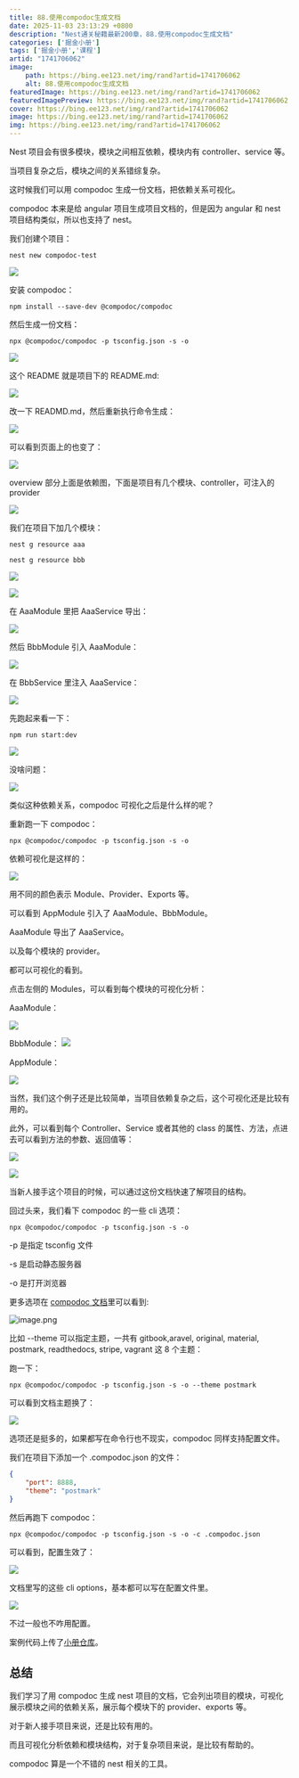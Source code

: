 ```yaml
---
title: 88.使用compodoc生成文档
date: 2025-11-03 23:13:29 +0800
description: "Nest通关秘籍最新200章，88.使用compodoc生成文档"
categories: ['掘金小册']
tags: ['掘金小册','课程']
artid: "1741706062"
image:
    path: https://bing.ee123.net/img/rand?artid=1741706062
    alt: 88.使用compodoc生成文档
featuredImage: https://bing.ee123.net/img/rand?artid=1741706062
featuredImagePreview: https://bing.ee123.net/img/rand?artid=1741706062
cover: https://bing.ee123.net/img/rand?artid=1741706062
image: https://bing.ee123.net/img/rand?artid=1741706062
img: https://bing.ee123.net/img/rand?artid=1741706062
---
```


Nest 项目会有很多模块，模块之间相互依赖，模块内有 controller、service 等。

当项目复杂之后，模块之间的关系错综复杂。

这时候我们可以用 compodoc 生成一份文档，把依赖关系可视化。

compodoc 本来是给 angular 项目生成项目文档的，但是因为 angular 和 nest 项目结构类似，所以也支持了 nest。

我们创建个项目：

```
nest new compodoc-test
```

![](https://p9-juejin.byteimg.com/tos-cn-i-k3u1fbpfcp/142fb1bcc11e492281c1d9a2a6b7e334~tplv-k3u1fbpfcp-jj-mark:0:0:0:0:q75.image#?w=1004&h=696&s=162264&e=png&b=010101)

安装 compodoc：

```
npm install --save-dev @compodoc/compodoc
```
然后生成一份文档：

```
npx @compodoc/compodoc -p tsconfig.json -s -o
```

![](https://p3-juejin.byteimg.com/tos-cn-i-k3u1fbpfcp/47df7a17e54349809f98ad9cae4eabdb~tplv-k3u1fbpfcp-jj-mark:0:0:0:0:q75.image#?w=1246&h=670&s=56502&e=png&b=181818)

这个 README 就是项目下的 README.md:

![](https://p6-juejin.byteimg.com/tos-cn-i-k3u1fbpfcp/6ff2612a4d6148ac9e34136364748ef6~tplv-k3u1fbpfcp-jj-mark:0:0:0:0:q75.image#?w=2136&h=1438&s=299871&e=png&b=fdfdfd)

改一下 READMD.md，然后重新执行命令生成：

![](https://p6-juejin.byteimg.com/tos-cn-i-k3u1fbpfcp/883e1471264d4254b17272f7179adb6c~tplv-k3u1fbpfcp-jj-mark:0:0:0:0:q75.image#?w=1328&h=944&s=158651&e=png&b=1c1c1c)

可以看到页面上的也变了：

![](https://p6-juejin.byteimg.com/tos-cn-i-k3u1fbpfcp/050755c00629402aacd7b6f27cc09aeb~tplv-k3u1fbpfcp-jj-mark:0:0:0:0:q75.image#?w=1490&h=1040&s=115146&e=png&b=fdfdfd)

overview 部分上面是依赖图，下面是项目有几个模块、controller，可注入的 provider

![](https://p1-juejin.byteimg.com/tos-cn-i-k3u1fbpfcp/bbd969ac7ee34156884f7c834475139c~tplv-k3u1fbpfcp-jj-mark:0:0:0:0:q75.image#?w=2532&h=1336&s=207004&e=png&b=fdfdfd)

我们在项目下加几个模块：

```
nest g resource aaa

nest g resource bbb
```

![](https://p3-juejin.byteimg.com/tos-cn-i-k3u1fbpfcp/2eee91ece02a44b5a1f1311460ec052a~tplv-k3u1fbpfcp-jj-mark:0:0:0:0:q75.image#?w=776&h=412&s=100199&e=png&b=191919)


![](https://p9-juejin.byteimg.com/tos-cn-i-k3u1fbpfcp/a39fed6d77454a6fbcb68012fe9739de~tplv-k3u1fbpfcp-jj-mark:0:0:0:0:q75.image#?w=780&h=360&s=88181&e=png&b=191919)

在 AaaModule 里把 AaaService 导出：

![](https://p3-juejin.byteimg.com/tos-cn-i-k3u1fbpfcp/d965e009870c4d5b931c50f394a22b16~tplv-k3u1fbpfcp-jj-mark:0:0:0:0:q75.image#?w=854&h=472&s=85655&e=png&b=1f1f1f)

然后 BbbModule 引入 AaaModule：

![](https://p3-juejin.byteimg.com/tos-cn-i-k3u1fbpfcp/35c843c5461a47ce9b4bb3ac6640dacc~tplv-k3u1fbpfcp-jj-mark:0:0:0:0:q75.image#?w=858&h=560&s=98790&e=png&b=1f1f1f)

在 BbbService 里注入 AaaService：
 
![](https://p1-juejin.byteimg.com/tos-cn-i-k3u1fbpfcp/45322f42acd743e4bb7bf3b4ce34b7c4~tplv-k3u1fbpfcp-jj-mark:0:0:0:0:q75.image#?w=1204&h=726&s=160144&e=png&b=1f1f1f)

先跑起来看一下：

```
npm run start:dev
```

![](https://p9-juejin.byteimg.com/tos-cn-i-k3u1fbpfcp/f42bca5192534333a1ba14beea6418b9~tplv-k3u1fbpfcp-jj-mark:0:0:0:0:q75.image#?w=1534&h=614&s=275578&e=png&b=181818)

没啥问题：

![](https://p1-juejin.byteimg.com/tos-cn-i-k3u1fbpfcp/19bb581382514a4db7fcb7830c89794a~tplv-k3u1fbpfcp-jj-mark:0:0:0:0:q75.image#?w=812&h=248&s=24966&e=png&b=ffffff)

类似这种依赖关系，compodoc 可视化之后是什么样的呢？

重新跑一下 compodoc：
```
npx @compodoc/compodoc -p tsconfig.json -s -o
```
依赖可视化是这样的：

![](https://p9-juejin.byteimg.com/tos-cn-i-k3u1fbpfcp/4e2f65a59f4e4a9a86b34c8748fdfe92~tplv-k3u1fbpfcp-jj-mark:0:0:0:0:q75.image#?w=1548&h=1284&s=140377&e=png&b=ffffff)

用不同的颜色表示 Module、Provider、Exports 等。

可以看到 AppModule 引入了 AaaModule、BbbModule。

AaaModule 导出了 AaaService。

以及每个模块的 provider。

都可以可视化的看到。

点击左侧的 Modules，可以看到每个模块的可视化分析：

AaaModule：

![](https://p6-juejin.byteimg.com/tos-cn-i-k3u1fbpfcp/ee7548ad946641d68d96ab273d9ec054~tplv-k3u1fbpfcp-jj-mark:0:0:0:0:q75.image#?w=2334&h=1004&s=171232&e=png&b=fdfdfd)

BbbModule：
![](https://p9-juejin.byteimg.com/tos-cn-i-k3u1fbpfcp/5167be109f8245faa4d533cd6ac35a7d~tplv-k3u1fbpfcp-jj-mark:0:0:0:0:q75.image#?w=2160&h=1098&s=162601&e=png&b=fdfdfd)

AppModule：

![](https://p9-juejin.byteimg.com/tos-cn-i-k3u1fbpfcp/4141dce1360f4286b660ec150a552529~tplv-k3u1fbpfcp-jj-mark:0:0:0:0:q75.image#?w=2378&h=1086&s=181131&e=png&b=fdfdfd)

当然，我们这个例子还是比较简单，当项目依赖复杂之后，这个可视化还是比较有用的。

此外，可以看到每个 Controller、Service 或者其他的 class 的属性、方法，点进去可以看到方法的参数、返回值等：


![](https://p6-juejin.byteimg.com/tos-cn-i-k3u1fbpfcp/4b50a3f4efb44fed8f058b495c584d68~tplv-k3u1fbpfcp-jj-mark:0:0:0:0:q75.image#?w=2206&h=1260&s=173584&e=png&b=fdfdfd)

![](https://p6-juejin.byteimg.com/tos-cn-i-k3u1fbpfcp/a58345f247864d2ab8af833aba937b64~tplv-k3u1fbpfcp-jj-mark:0:0:0:0:q75.image#?w=1800&h=1322&s=195763&e=png&b=fdfdfd)

当新人接手这个项目的时候，可以通过这份文档快速了解项目的结构。

回过头来，我们看下 compodoc 的一些 cli 选项：

```
npx @compodoc/compodoc -p tsconfig.json -s -o
```

-p 是指定 tsconfig 文件

-s 是启动静态服务器

-o 是打开浏览器

更多选项在 [compodoc 文档](https://compodoc.app/guides/options.html)里可以看到:


![image.png](https://p3-juejin.byteimg.com/tos-cn-i-k3u1fbpfcp/7300bd910d944b82a73338fd9089c1e1~tplv-k3u1fbpfcp-jj-mark:0:0:0:0:q75.image#?w=2138&h=1432&s=344861&e=png&b=fdfdfd)

比如 --theme 可以指定主题，一共有 gitbook,aravel, original, material, postmark, readthedocs, stripe, vagrant 这 8 个主题：

跑一下：
```
npx @compodoc/compodoc -p tsconfig.json -s -o --theme postmark
```

可以看到文档主题换了：

![](https://p9-juejin.byteimg.com/tos-cn-i-k3u1fbpfcp/799ce8ea459d449a80b007a1c72fa83f~tplv-k3u1fbpfcp-jj-mark:0:0:0:0:q75.image#?w=2266&h=1250&s=211864&e=png&b=fdfdfd)

选项还是挺多的，如果都写在命令行也不现实，compodoc 同样支持配置文件。

我们在项目下添加一个 .compodoc.json 的文件：

```json
{
    "port": 8888,
    "theme": "postmark"
}
```

然后再跑下 compodoc：

```
npx @compodoc/compodoc -p tsconfig.json -s -o -c .compodoc.json
```

可以看到，配置生效了：

![](https://p3-juejin.byteimg.com/tos-cn-i-k3u1fbpfcp/eaefa079eef24d669f77f20db59edb4e~tplv-k3u1fbpfcp-jj-mark:0:0:0:0:q75.image#?w=1558&h=1170&s=120468&e=png&b=fcfcfc)

文档里写的这些 cli options，基本都可以写在配置文件里。

![](https://p1-juejin.byteimg.com/tos-cn-i-k3u1fbpfcp/b1fdd5f87d4c49fa857494017753eeec~tplv-k3u1fbpfcp-jj-mark:0:0:0:0:q75.image#?w=1998&h=1426&s=347859&e=png&b=fcfcfc)

不过一般也不咋用配置。

案例代码上传了[小册仓库](https://github.com/QuarkGluonPlasma/nestjs-course-code/tree/main/compodoc-test)。

## 总结

我们学习了用 compodoc 生成 nest 项目的文档，它会列出项目的模块，可视化展示模块之间的依赖关系，展示每个模块下的 provider、exports 等。

对于新人接手项目来说，还是比较有用的。

而且可视化分析依赖和模块结构，对于复杂项目来说，是比较有帮助的。

compodoc 算是一个不错的 nest 相关的工具。
